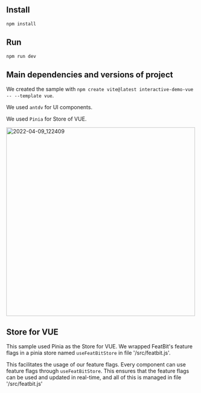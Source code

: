 
## Install

```
npm install
```

## Run

```
npm run dev
```

## Main dependencies and versions of project

We created the sample with `npm create vite@latest interactive-demo-vue -- --template vue`.

We used `antdv` for UI components. 

We used `Pinia` for Store of VUE.

<img width="500" alt="2022-04-09_122409" src="https://user-images.githubusercontent.com/68597908/193397108-2d63d927-fe38-4e28-9e09-448d669b1dfc.png">


## Store for VUE

This sample used Pinia as the Store for VUE. We wrapped FeatBit's feature flags in a pinia store named `useFeatBitStore` in file '/src/featbit.js'.  

This facilitates the usage of our feature flags. Every component can use feature flags through `useFeatBitStore`. This ensures that the feature flags can be used and updated in real-time, and all of this is managed in file '/src/featbit.js'

